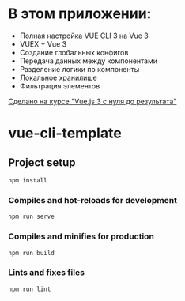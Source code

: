 # В этом приложении:
- Полная настройка VUE CLI 3 на Vue 3
- VUEX + Vue 3
- Создание глобальных конфигов
- Передача данных между компонентами
- Разделение логики по компоненты
- Локальное хранилише
- Фильтрация элементов

[Cделано на курсе "Vue.js 3 c нуля до результата"](https://tocode.ru/courses/vuejs-3-s-nulya-do-rezultata/)

# vue-cli-template

## Project setup
```
npm install
```

### Compiles and hot-reloads for development
```
npm run serve
```

### Compiles and minifies for production
```
npm run build
```

### Lints and fixes files
```
npm run lint
```


